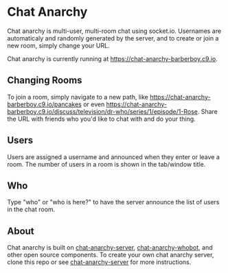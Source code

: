 Chat Anarchy
============

Chat anarchy is multi-user, multi-room chat using socket.io. Usernames
are automaticaly and randomly generated by the server, and to create
or join a new room, simply change your URL.

Chat anarchy is currently running at
<https://chat-anarchy-barberboy.c9.io>.

Changing Rooms
--------------
To join a room, simply navigate to a new path, like
<https://chat-anarchy-barberboy.c9.io/pancakes> or even
<https://chat-anarchy-barberboy.c9.io/discuss/television/dr-who/series/1/episode/1-Rose>.
Share the URL with friends who you'd like to chat with and do your
thing.

Users
-----
Users are assigned a username and announced when they enter or leave
a room. The number of users in a room is shown in the tab/window title.

Who
---
Type "who" or "who is here?" to have the server announce the list of
users in the chat room.

About
-----
Chat anarchy is built on [chat-anarchy-server], [chat-anarchy-whobot],
and other open source components. To create your own chat anarchy
server, clone this repo or see [chat-anarchy-server] for more
instructions.

[chat-anarchy-server]: https://github.com/chat-anarchy/server
[chat-anarchy-whobot]: https://github.com/barberboy/chat-anarchy-whobot
